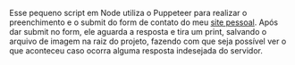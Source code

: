 Esse pequeno script em Node utiliza o Puppeteer para realizar o preenchimento e o submit do form de contato do meu [site pessoal](https://jailsondeoliveira.vercel.app). Após dar submit no form, ele aguarda a resposta e tira um print, salvando o arquivo de imagem na raiz do projeto, fazendo com que seja possível ver o que aconteceu caso ocorra alguma resposta indesejada do servidor.
